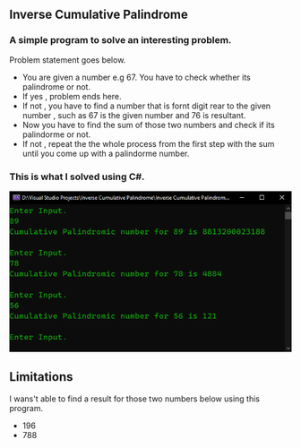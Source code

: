 ## Inverse Cumulative Palindrome

### A simple program to solve an interesting problem.

Problem statement goes below.

- You are given a number e.g 67. You have to check whether its palindrome or not.
- If yes , problem ends here.
- If not , you have to find a number that is fornt digit rear to the given number , such as 67 is the given number and 76 is resultant.
- Now you have to find the sum of those two numbers and check if its palindorme or not.
- If not , repeat the the whole process from the first step with the sum until you come up with a palindorme number.

### This is what I solved using C#.

![solve](https://github.com/evilprince2009/Inverse-Cumulative-Palindrome/blob/main/Images/Screenshot_1.png)

## Limitations

I wans't able to find a result for those two numbers below using this program.

- 196
- 788
